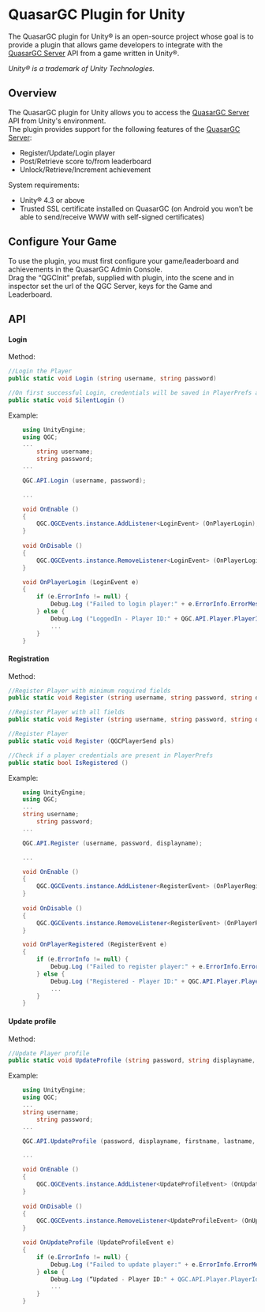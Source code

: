 # QuasarGC Plugin for Unity

The QuasarGC plugin for Unity&reg; is an open-source project whose goal
is to provide a plugin that allows game developers to integrate with
the [QuasarGC Server](https://github.com/Liviuss76/QuasarGC) API from a game written in Unity&reg;.  

_Unity&reg; is a trademark of Unity Technologies._  

## Overview


The QuasarGC plugin for Unity allows you to access the [QuasarGC Server](https://github.com/Liviuss76/QuasarGC) API from Unity's environment.  
The plugin provides support for the following features of the [QuasarGC Server](https://github.com/Liviuss76/QuasarGC):  

* Register/Update/Login player  
* Post/Retrieve score to/from leaderboard  
* Unlock/Retrieve/Increment achievement  

System requirements:  
* Unity&reg; 4.3 or above  
* Trusted SSL certificate installed on QuasarGC (on Android you won’t be able to send/receive WWW with self-signed certificates)


## Configure Your Game

To use the plugin, you must first configure your game/leaderboard and achievements in the 
QuasarGC Admin Console.  
Drag the “QGCInit” prefab, supplied with plugin, into the scene and in inspector set the url of the QGC Server, keys for the Game and Leaderboard.  


## API

#### Login
Method:  
```csharp
//Login the Player
public static void Login (string username, string password)

//On first successful Login, credentials will be saved in PlayerPrefs and reused.
public static void SilentLogin ()
```
Example:  
```csharp
	using UnityEngine;
	using QGC;
	...
    	string username;
    	string password;
	...

	QGC.API.Login (username, password);

	...

	void OnEnable ()
	{
		QGC.QGCEvents.instance.AddListener<LoginEvent> (OnPlayerLogin);			
	}
	
	void OnDisable ()
	{
		QGC.QGCEvents.instance.RemoveListener<LoginEvent> (OnPlayerLogin);	
	}

	void OnPlayerLogin (LoginEvent e)
	{
		if (e.ErrorInfo != null) {
			Debug.Log ("Failed to login player:" + e.ErrorInfo.ErrorMessage);
		} else {	
		 	Debug.Log ("LoggedIn - Player ID:" + QGC.API.Player.PlayerId );
			...
		}
	}
```
  
  
#### Registration
Method:  
```csharp
//Register Player with minimum required fields
public static void Register (string username, string password, string displayname)

//Register Player with all fields
public static void Register (string username, string password, string displayname, string firstname, string lastname, string email, string birthdate, string sex, string picture)

//Register Player
public static void Register (QGCPlayerSend pls)

//Check if a player credentials are present in PlayerPrefs
public static bool IsRegistered ()

```
Example:  
```csharp
	using UnityEngine;
	using QGC;
	...
	string username;
    	string password;
	...

	QGC.API.Register (username, password, displayname);

	...

	void OnEnable ()
	{
		QGC.QGCEvents.instance.AddListener<RegisterEvent> (OnPlayerRegistered);			
	}
	
	void OnDisable ()
	{
		QGC.QGCEvents.instance.RemoveListener<RegisterEvent> (OnPlayerRegistered);	
	}

	void OnPlayerRegistered (RegisterEvent e)
	{
		if (e.ErrorInfo != null) {
			Debug.Log ("Failed to register player:" + e.ErrorInfo.ErrorMessage);
		} else {	
		 	Debug.Log ("Registered - Player ID:" + QGC.API.Player.PlayerId );
			...
		}
	}
```
  
  
#### Update profile
Method:  
```csharp
//Update Player profile
public static void UpdateProfile (string password, string displayname, string firstname, string lastname, string email, string birthdate, string sex, string picture)
```
Example:  
```csharp
	using UnityEngine;
	using QGC;
	...
	string username;
    	string password;
	...

	QGC.API.UpdateProfile (password, displayname, firstname, lastname, email, birthdate, sex, picture);

	...

	void OnEnable ()
	{
		QGC.QGCEvents.instance.AddListener<UpdateProfileEvent> (OnUpdateProfile);
	}
	
	void OnDisable ()
	{
		QGC.QGCEvents.instance.RemoveListener<UpdateProfileEvent> (OnUpdateProfile);	
	}

	void OnUpdateProfile (UpdateProfileEvent e)
	{
		if (e.ErrorInfo != null) {
			Debug.Log ("Failed to update player:" + e.ErrorInfo.ErrorMessage);
		} else {	
		 	Debug.Log (“Updated - Player ID:" + QGC.API.Player.PlayerId );
			...
		}
	}
```

